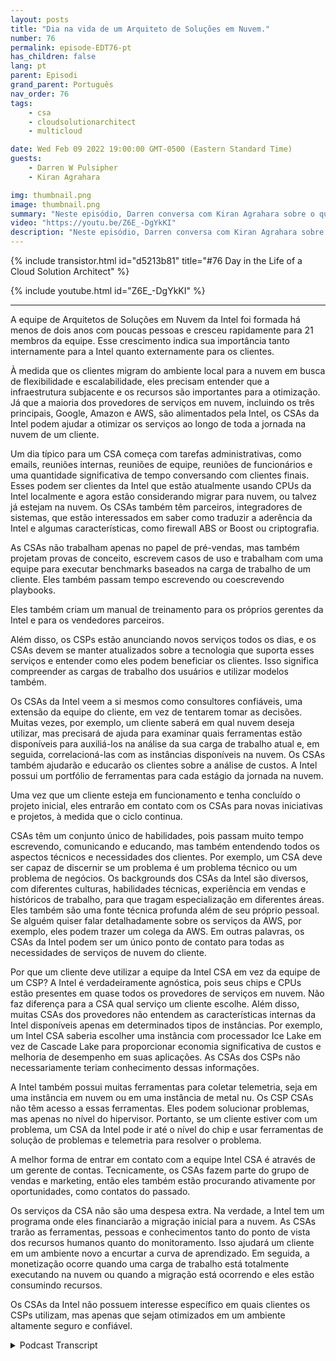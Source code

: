```yaml
---
layout: posts
title: "Dia na vida de um Arquiteto de Soluções em Nuvem."
number: 76
permalink: episode-EDT76-pt
has_children: false
lang: pt
parent: Episodi
grand_parent: Português
nav_order: 76
tags:
    - csa
    - cloudsolutionarchitect
    - multicloud

date: Wed Feb 09 2022 19:00:00 GMT-0500 (Eastern Standard Time)
guests:
    - Darren W Pulsipher
    - Kiran Agrahara

img: thumbnail.png
image: thumbnail.png
summary: "Neste episódio, Darren conversa com Kiran Agrahara sobre o que os Arquitetos de Soluções em Nuvem (CSAs) da Intel fazem em um dia para beneficiar não apenas os provedores de serviços em nuvem (CSPs), mas também os usuários finais."
video: "https://youtu.be/Z6E_-DgYkKI"
description: "Neste episódio, Darren conversa com Kiran Agrahara sobre o que os Arquitetos de Soluções em Nuvem (CSAs) da Intel fazem em um dia para beneficiar não apenas os provedores de serviços em nuvem (CSPs), mas também os usuários finais."
---
```


<div>
{% include transistor.html id="d5213b81" title="#76 Day in the Life of a Cloud Solution Architect" %}

{% include youtube.html id="Z6E_-DgYkKI" %}
</div>

---

A equipe de Arquitetos de Soluções em Nuvem da Intel foi formada há menos de dois anos com poucas pessoas e cresceu rapidamente para 21 membros da equipe. Esse crescimento indica sua importância tanto internamente para a Intel quanto externamente para os clientes.

À medida que os clientes migram do ambiente local para a nuvem em busca de flexibilidade e escalabilidade, eles precisam entender que a infraestrutura subjacente e os recursos são importantes para a otimização. Já que a maioria dos provedores de serviços em nuvem, incluindo os três principais, Google, Amazon e AWS, são alimentados pela Intel, os CSAs da Intel podem ajudar a otimizar os serviços ao longo de toda a jornada na nuvem de um cliente.

Um dia típico para um CSA começa com tarefas administrativas, como emails, reuniões internas, reuniões de equipe, reuniões de funcionários e uma quantidade significativa de tempo conversando com clientes finais. Esses podem ser clientes da Intel que estão atualmente usando CPUs da Intel localmente e agora estão considerando migrar para nuvem, ou talvez já estejam na nuvem. Os CSAs também têm parceiros, integradores de sistemas, que estão interessados em saber como traduzir a aderência da Intel e algumas características, como firewall ABS or Boost ou criptografia.

As CSAs não trabalham apenas no papel de pré-vendas, mas também projetam provas de conceito, escrevem casos de uso e trabalham com uma equipe para executar benchmarks baseados na carga de trabalho de um cliente. Eles também passam tempo escrevendo ou coescrevendo playbooks.

Eles também criam um manual de treinamento para os próprios gerentes da Intel e para os vendedores parceiros.

Além disso, os CSPs estão anunciando novos serviços todos os dias, e os CSAs devem se manter atualizados sobre a tecnologia que suporta esses serviços e entender como eles podem beneficiar os clientes. Isso significa compreender as cargas de trabalho dos usuários e utilizar modelos também.

Os CSAs da Intel veem a si mesmos como consultores confiáveis, uma extensão da equipe do cliente, em vez de tentarem tomar as decisões. Muitas vezes, por exemplo, um cliente saberá em qual nuvem deseja utilizar, mas precisará de ajuda para examinar quais ferramentas estão disponíveis para auxiliá-los na análise da sua carga de trabalho atual e, em seguida, correlacioná-las com as instâncias disponíveis na nuvem. Os CSAs também ajudarão e educarão os clientes sobre a análise de custos. A Intel possui um portfólio de ferramentas para cada estágio da jornada na nuvem.

Uma vez que um cliente esteja em funcionamento e tenha concluído o projeto inicial, eles entrarão em contato com os CSAs para novas iniciativas e projetos, à medida que o ciclo continua.

CSAs têm um conjunto único de habilidades, pois passam muito tempo escrevendo, comunicando e educando, mas também entendendo todos os aspectos técnicos e necessidades dos clientes. Por exemplo, um CSA deve ser capaz de discernir se um problema é um problema técnico ou um problema de negócios. Os backgrounds dos CSAs da Intel são diversos, com diferentes culturas, habilidades técnicas, experiência em vendas e históricos de trabalho, para que tragam especialização em diferentes áreas. Eles também são uma fonte técnica profunda além de seu próprio pessoal. Se alguém quiser falar detalhadamente sobre os serviços da AWS, por exemplo, eles podem trazer um colega da AWS. Em outras palavras, os CSAs da Intel podem ser um único ponto de contato para todas as necessidades de serviços de nuvem do cliente.

Por que um cliente deve utilizar a equipe da Intel CSA em vez da equipe de um CSP? A Intel é verdadeiramente agnóstica, pois seus chips e CPUs estão presentes em quase todos os provedores de serviços em nuvem. Não faz diferença para a CSA qual serviço um cliente escolhe. Além disso, muitas CSAs dos provedores não entendem as características internas da Intel disponíveis apenas em determinados tipos de instâncias. Por exemplo, um Intel CSA saberia escolher uma instância com processador Ice Lake em vez de Cascade Lake para proporcionar economia significativa de custos e melhoria de desempenho em suas aplicações. As CSAs dos CSPs não necessariamente teriam conhecimento dessas informações.

A Intel também possui muitas ferramentas para coletar telemetria, seja em uma instância em nuvem ou em uma instância de metal nu. Os CSP CSAs não têm acesso a essas ferramentas. Eles podem solucionar problemas, mas apenas no nível do hipervisor. Portanto, se um cliente estiver com um problema, um CSA da Intel pode ir até o nível do chip e usar ferramentas de solução de problemas e telemetria para resolver o problema.

A melhor forma de entrar em contato com a equipe Intel CSA é através de um gerente de contas. Tecnicamente, os CSAs fazem parte do grupo de vendas e marketing, então eles também estão procurando ativamente por oportunidades, como contatos do passado.

Os serviços da CSA não são uma despesa extra. Na verdade, a Intel tem um programa onde eles financiarão a migração inicial para a nuvem. As CSAs trarão as ferramentas, pessoas e conhecimentos tanto do ponto de vista dos recursos humanos quanto do monitoramento. Isso ajudará um cliente em um ambiente novo a encurtar a curva de aprendizado. Em seguida, a monetização ocorre quando uma carga de trabalho está totalmente executando na nuvem ou quando a migração está ocorrendo e eles estão consumindo recursos.

Os CSAs da Intel não possuem interesse específico em quais clientes os CSPs utilizam, mas apenas que sejam otimizados em um ambiente altamente seguro e confiável.



<details>
<summary> Podcast Transcript </summary>

<p></p>

</details>
